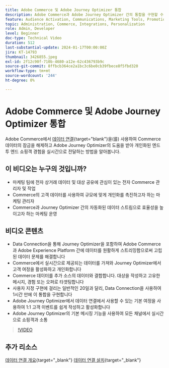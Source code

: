 ```yaml
---
title: Adobe Commerce 및 Adobe Journey Optimizer 통합
description: Adobe Commerce과 Adobe Journey Optimizer 간의 통합을 구현할 수 있는 이유와 방법에 대해 알아봅니다.
feature: Audience Activation, Communications, Marketing Tools, Promotions/Events
topic: Administration, Commerce, Integrations, Personalization
role: Admin, Developer
level: Beginner
doc-type: Technical Video
duration: 512
last-substantial-update: 2024-01-17T00:00:00Z
jira: KT-14793
thumbnail: 3426855.jpeg
exl-id: 2f12c90f-710b-4680-a12e-62c436793b9c
source-git-commit: 8ffbcb364ce2a1bc3c6be0cb39fbece8f5fbd320
workflow-type: tm+mt
source-wordcount: '244'
ht-degree: 0%

---
```


# Adobe Commerce 및 Adobe Journey Optimizer 통합

Adobe Commerce에서 [데이터 연결](https://experienceleague.adobe.com/docs/commerce-merchant-services/data-connection/overview.html){target="blank"}을(를) 사용하여 Commerce 데이터의 잠금을 해제하고 Adobe Journey Optimizer의 도움을 받아 개인화된 엔드 투 엔드 쇼핑객 경험을 실시간으로 전달하는 방법을 알아봅니다.

## 이 비디오는 누구의 것입니까?

- 마케팅 팀에 전자 상거래 데이터 및 대상 공유에 관심이 있는 전자 Commerce 관리자 및 작업
- Commerce의 고객 데이터를 사용하여 규모에 맞게 개인화를 촉진하고자 하는 마케팅 관리자
- Commerce과 Journey Optimizer 간의 자동화된 데이터 스트림으로 효율성을 높이고자 하는 마케팅 운영

## 비디오 콘텐츠

- Data Connection을 통해 Journey Optimizer을 포함하여 Adobe Commerce과 Adobe Experience Platform 간에 데이터를 원활하게 스트리밍함으로써 고립된 데이터 문제를 해결합니다
- Commerce에서 실시간으로 제공되는 데이터를 가져와 Journey Optimizer에서 고객 여정을 활성화하고 개인화합니다
- Commerce 데이터를 추가 소스의 데이터와 결합합니다. 대상을 작성하고 고유한 메시지, 경험 또는 오퍼로 타겟팅합니다
- 사용자 지정 구현에 걸리는 일반적인 20일과 달리, Data Connection을 사용하여 1시간 만에 이 통합을 구현합니다
- Adobe Journey Optimizer에서 데이터 연결에서 사용할 수 있는 기본 여정을 사용하여 1:1 고객 이벤트를 쉽게 작성하고 활성화합니다
- Adobe Journey Optimizer의 기본 메시징 기능을 사용하여 모든 채널에서 실시간으로 쇼핑객과 소통

>[!VIDEO](https://video.tv.adobe.com/v/3426855/?learn=on)

## 추가 리소스

[데이터 연결 개요](https://experienceleague.adobe.com/docs/commerce-merchant-services/data-connection/overview.html){target="_blank"}
[데이터 연결 설치](https://experienceleague.adobe.com/docs/commerce-merchant-services/data-connection/fundamentals/install.html){target="_blank"}
